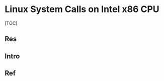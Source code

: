 # Linux System Calls on Intel x86 CPU

[TOC]



## Res


## Intro



## Ref
[👍 The Definitive Guide to Linux System Calls]: https://blog.packagecloud.io/the-definitive-guide-to-linux-system-calls/ 

